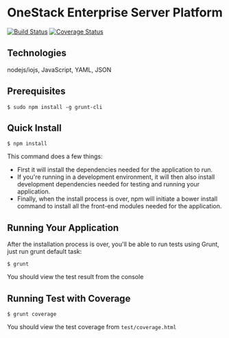 OneStack Enterprise Server Platform
===================================

[![Build Status](https://travis-ci.org/e2tox/OneStack.svg)](https://travis-ci.org/e2tox/OneStack)
[![Coverage Status](https://coveralls.io/repos/e2tox/openstack/badge.svg?branch=master)](https://coveralls.io/r/e2tox/openstack?branch=master)

## Technologies
nodejs/iojs, JavaScript, YAML, JSON

## Prerequisites
```
$ sudo npm install -g grunt-cli
```

## Quick Install
```
$ npm install
```

This command does a few things:
* First it will install the dependencies needed for the application to run.
* If you're running in a development environment, it will then also install development dependencies needed for testing and running your application.
* Finally, when the install process is over, npm will initiate a bower install command to install all the front-end modules needed for the application.

## Running Your Application
After the installation process is over, you'll be able to run tests using Grunt, just run grunt default task:

```
$ grunt
```

You should view the test result from the console

## Running Test with Coverage

```
$ grunt coverage
```

You should view the test coverage from `test/coverage.html`
